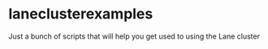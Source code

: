 # laneclusterexamples
Just a bunch of scripts that will help you get used to using the Lane cluster
